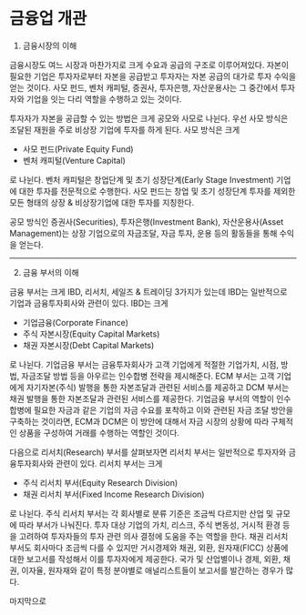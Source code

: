 # 금융업 개관

1. 금융시장의 이해

금융시장도 여느 시장과 마찬가지로 크게 수요과 공급의 구조로 이루어져있다. 자본이 필요한 기업은 투자자로부터 자본을 공급받고 투자자는 자본 공급의 대가로 투자 수익을 얻는 것이다. 사모 펀드, 벤처 캐피털, 증권사, 투자은행, 자산운용사는 그 중간에서 투자자와 기업을 잇는 다리 역할을 수행하고 있는 것이다. 

투자자가 자본을 공급할 수 있는 방법은 크게 공모와 사모로 나뉜다. 우선 사모 방식은 조달된 재원을 주로 비상장 기업에 투자를 하게 된다. 사모 방식은 크게 

* 사모 펀드(Private Equity Fund)
* 벤처 캐피털(Venture Capital)

로 나뉜다. 벤처 캐피털은 창업단계 및 초기 성장단계(Early Stage Investment) 기업에 대한 투자를 전문적으로 수행한다. 사모 펀드는 창업 및 초기 성장단계 투자를 제외한 모든 형태의 상장 & 비상장기업에 대한 투자를 지칭한다. 

공모 방식인 증권사(Securities), 투자은행(Investment Bank), 자산운용사(Asset Management)는 상장 기업으로의 자금조달, 자금 투자, 운용 등의 활동들을 통해 수익을 얻는다. 



---



2. 금융 부서의 이해 

금융 부서는 크게 IBD, 리서치, 세일즈 & 트레이딩 3가지가 있는데 IBD는 일반적으로 기업과 금융투자회사와 관련이 있다. IBD는 크게 

* 기업금융(Corporate Finance)
* 주식 자본시장(Equity Capital Markets)
* 채권 자본시장(Debt Capital Markets)

로 나뉜다. 기업금융 부서는 금융투자회사가 고객 기업에게 적절한 기업가치, 시점, 방법, 자금조달 방법 등을 아우르는 인수합병 전략을 제시해준다. ECM 부서는 고객 기업에게 자기자본(주식) 발행을 통한 자본조달과 관련된 서비스를 제공하고 DCM 부서는 채권 발행을 통한 자본조달과 관련된 서비스를 제공한다. 기업금융 부서의 역할이 인수합병에 필요한 자금과 같은 기업의 자금 수요를 포착하고 이와 관련된 자금 조달 방안을 구축하는 것이라면, ECM과 DCM은 이 방안에 대해서 자금 시장의 상황에 따라 구체적인 상품을 구성하여 거래를 수행하는 역할인 것이다. 

다음으로 리서치(Research) 부서를 살펴보자면 리서치 부서는 일반적으로 투자자와 금융투자회사와 관련이 있다. 리서치 부서는 크게

* 주식 리서치 부서(Equity Research Division)
* 채권 리서치 부서(Fixed Income Research Division)

로 나뉜다. 주식 리서치 부서는 각 회사별로 분류 기준은 조금씩 다르지만 산업 및 규모에 따라 부서가 나눠진다. 투자 대상 기업의 가치, 리스크, 주식 변동성, 거시적 환경 등을 고려하여 투자자들의 투자 관련 의사 결정에 도움을 주는 역할을 한다. 채권 리서치 부서도 회사마다 조금씩 다를 수 있지만 거시경제와 채권, 외환, 원자재(FICC) 상품에 대한 보고서를 작성해서 이를 투자자에게 제공한다. 국가 및 산업별이나 경제, 외환, 채권, 이자율, 원자재와 같이 특정 분야별로 애널리스트들이 보고서를 발간하는 경우가 많다. 

마지막으로 

